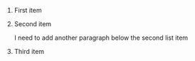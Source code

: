1. First item
2. Second item

   I need to add another paragraph below the second list item

3. Third item